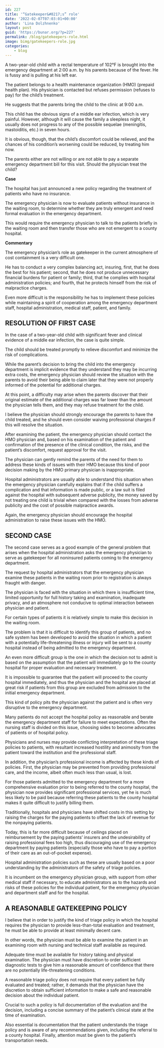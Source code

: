 ```yaml
---
id: 227
title: '“Gatekeeper&#8217;s” role'
date: '2022-02-07T07:03:01+00:00'
author: 'Lina Dolzhnenko'
layout: post
guid: 'https://bunar.org/?p=227'
permalink: /blog/gatekeepers-role.html
image: bimg/gatekeepers-role.jpg
categories:
    - blog
---
```


A two-year-old child with a rectal temperature of 102°F is brought into the emer­gency department at 2:00 a.m. by his parents because of the fever. He is fussy and is pulling at his left ear.

The patient belongs to a health maintenance organization (HMO) (prepaid health plan). His physician is contacted but refuses permission (refuses to pay) for the child’s treatment.

He suggests that the parents bring the child to the clinic at 9:00 a.m.

This child has the obvious signs of a middle ear infection, which is very painful. However, although it will cause the family a sleepless night, it usually does not progress to any of the possible sequelae (meningitis, mastoiditis, etc.) in seven hours.

It is obvious, though, that the child’s discomfort could be relieved, and the chances of his condition’s worsening could be reduced, by treating him now.

The parents either are not willing or are not able to pay a separate emergency department bill for this visit. Should the physician treat the child?

**Case**

The hospital has just announced a new policy regarding the treatment of patients who have no insurance.

The emergency physician is now to evaluate patients without insurance in the waiting room, to determine whether they are truly emergent and need formal evaluation in the emergency department.

This would require the emergency physician to talk to the patients briefly in the waiting room and then transfer those who are not emergent to a county hospital.

**Commentary**

The emergency physician’s role as gatekeeper in the current atmosphere of cost containment is a very difficult one.

He has to conduct a very complex balancing act, insuring, first, that he does the best for his patient; second, that he does not produce unnecessary financial burdens for patient or family; third, that he complies with hospital administration policies; and fourth, that he protects himself from the risk of malpractice charges.

Even more difficult is the responsibility he has to implement these policies while maintaining a spirit of cooperation among the emergency department staff, hospital administration, medical staff, patient, and family.

## RESOLUTION OF FIRST CASE

In the case of a two-year-old child with significant fever and clinical evidence of a middle ear infection, the case is quite simple.

The child should be treated promptly to relieve discomfort and minimize the risk of complications.

While the parent’s decision to bring the child into the emergency department is implicit evidence that they understand they may be incurring extra costs, the emergency physician should review the situation with the parents to avoid their being able to claim later that they were not properly informed of the potential for additional charges.

At this point, a difficulty may arise when the parents discover that their original estimate of the additional charges was far lower than the amount the physician tells them, and they may refuse treatment for the child.

I believe the physician should strongly encourage the parents to have the child treated, and he should even consider waiving professional charges if this will resolve the situation.

After examining the patient, the emergency physician should contact the HMO physician and, based on his examination of the patient and confirmation of the presence of the clinical condition, the risks, and the patient’s discomfort, request approval for the visit.

The physician can gently remind the parents of the need for them to address these kinds of issues with their HMO because this kind of poor decision making by the HMO primary physician is inappropriate.

Hospital administrators are usually able to understand this situation when the emergency physician carefully explains that if the child suffers a complication and that information is made public, or a law suit is filed against the hospital with subsequent adverse publicity, the money saved by not treating one child is trivial when compared with the losses from adverse publicity and the cost of possible malpractice awards.

Again, the emergency physician should encourage the hospital administration to raise these issues with the HMO.

## SECOND CASE

The second case serves as a good example of the general problem that arises when the hospital administration asks the emergency physician to serve as gatekeeper for all noninsured patients coming to the emergency department.

The request by hospital administrators that the emergency physician examine these patients in the waiting room prior to registration is always fraught with danger.

The physician is faced with the situation in which there is insufficient time, limited opportunity for full history taking and examination, inadequate privacy, and an atmosphere not conducive to optimal interaction between physician and patient.

For certain types of patients it is relatively simple to make this decision in the waiting room.

The problem is that it is difficult to identify this group of patients, and no safe system has been developed to avoid the situation in which a patient with a potentially life-threatening illness or injury will be sent to a county hospital instead of being admitted to the emergency department.

An even more difficult group is the one in which the decision not to admit is based on the assumption that the patient will immediately go to the county hospital for proper evaluation and necessary treatment.

It is impossible to guarantee that the patient will proceed to the county hospital immediately, and thus the physician and the hospital are placed at great risk if patients from this group are excluded from admission to the initial emergency department.

This kind of policy pits the physician against the patient and is often very disruptive to the emergency department.

Many patients do not accept the hospital policy as rea­sonable and berate the emergency department staff for failure to meet expectations. Often the nursing staff is divided on this issue, choosing sides to become advocates of patients or of hospital policy.

Physicians and nurses may provide conflicting interpre­tation of these triage policies to patients, with resultant increased hostility and animosity from the patient toward the institution and the professional staff.

In addition, the physician’s professional income is affected by these kinds of policies. First, the physician may be prevented from providing professional care, and the income, albeit often much less than usual, is lost.

For those patients admitted to the emergency department for a more comprehensive evaluation prior to being referred to the county hospital, the physician now provides significant professional services, yet he is much less likely to be paid because referring these patients to the county hospital makes it quite difficult to justify billing them.

Traditionally, hospitals and physicians have shifted costs in this setting by raising the charges for the paying patients to offset the lack of revenue for the nonpaying patients.

Today, this is far more difficult because of ceilings placed on reimbursement by the paying patients’ insurers and the undesirability of raising professional fees too high, thus discouraging use of the emergency department by paying patients (especially those who have to pay a portion of their care as an out-of-pocket expense).

Hospital administration policies such as these are usually based on a poor under­standing by the administrators of the safety of triage policies.

It is incumbent on the emergency physician group, with support from other medical staff if necessary, to educate administrators as to the hazards and risks of these policies for the individual patient, for the emergency physician and department staff and for the hospital.

## A REASONABLE GATEKEEPING POLICY

I believe that in order to justify the kind of triage policy in which the hospital requires the physician to provide less-than-total evaluation and treatment, he must be able to provide at least minimally decent care.

In other words, the physician must be able to examine the patient in an examining room with nursing and technical staff available as required.

Adequate time must be available for history taking and physical examination. The physician must have discretion to order sufficient diagnostic tests to give him a reasonable amount of confidence that there are no potentially life-threatening conditions.

A reasonable triage policy does not require that every patient be fully evaluated and treated; rather, it demands that the physician have the discretion to obtain sufficient information to make a safe and reasonable decision about the individual patient.

Crucial to such a policy is full documentation of the evaluation and the decision, including a concise summary of the patient’s clinical state at the time of examination.

Also essential is documentation that the patient understands the triage policy and is aware of any recommendations given, including the referral to a county hospital. Finally, attention must be given to the patient’s transportation needs.
